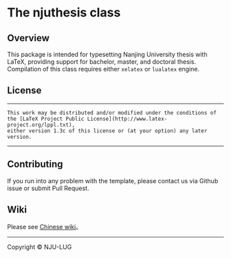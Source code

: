 # The njuthesis class

## Overview

This package is intended for typesetting Nanjing University thesis with LaTeX, providing support for bachelor, master, and doctoral thesis. Compilation of this class requires either `xelatex` or `lualatex` engine.

## License

-----
    This work may be distributed and/or modified under the conditions of
    the [LaTeX Project Public License](http://www.latex-project.org/lppl.txt),
    either version 1.3c of this license or (at your option) any later
    version.
-----

## Contributing

If you run into any problem with the template, please contact us via Github issue or submit Pull Request.

## Wiki

Please see [Chinese wiki](https://github.com/nju-lug/NJUThesis/wiki)。

-----

Copyright © NJU-LUG
